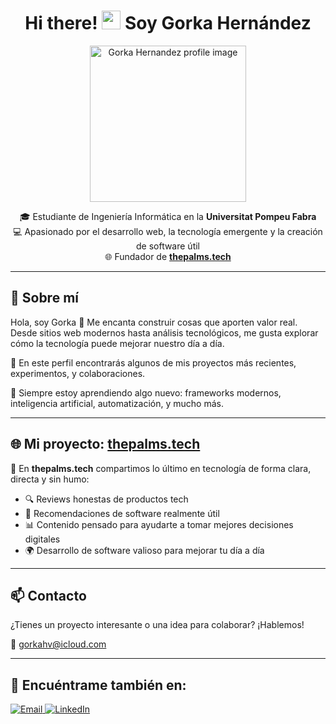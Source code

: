 <h1 align="center">Hi there! <img src="https://raw.githubusercontent.com/MartinHeinz/MartinHeinz/master/wave.gif" width="30px"> Soy Gorka Hernández</h1>

<p align="center">
  <img src="https://i.ibb.co/rF6DGjx/descarga.jpg" width="250px" alt="Gorka Hernandez profile image"/>
</p>

<p align="center">
  🎓 Estudiante de Ingeniería Informática en la <strong>Universitat Pompeu Fabra</strong><br>
  💻 Apasionado por el desarrollo web, la tecnología emergente y la creación de software útil<br>
  🌐 Fundador de <a href="https://thepalms.tech" target="_blank"><strong>thepalms.tech</strong></a>
</p>

---

## 🚀 Sobre mí

Hola, soy Gorka 👋 Me encanta construir cosas que aporten valor real. Desde sitios web modernos hasta análisis tecnológicos, me gusta explorar cómo la tecnología puede mejorar nuestro día a día.

🔧 En este perfil encontrarás algunos de mis proyectos más recientes, experimentos, y colaboraciones.

🧠 Siempre estoy aprendiendo algo nuevo: frameworks modernos, inteligencia artificial, automatización, y mucho más.

---

## 🌐 Mi proyecto: [thepalms.tech](https://thepalms.tech)

📰 En **thepalms.tech** compartimos lo último en tecnología de forma clara, directa y sin humo:  
- 🔍 Reviews honestas de productos tech  
- 🧰 Recomendaciones de software realmente útil  
- 📊 Contenido pensado para ayudarte a tomar mejores decisiones digitales  
- 🌍 Desarrollo de software valioso para mejorar tu día a día

---

## 📫 Contacto

¿Tienes un proyecto interesante o una idea para colaborar? ¡Hablemos!

📩 gorkahv@icloud.com

---

## 🔗 Encuéntrame también en:

<p align="left">
  <a href="mailto:gorkahv@icloud.com">
    <img alt="Email" src="https://img.shields.io/badge/Email-gorkahv@icloud.com-D14836?style=for-the-badge&logo=gmail&logoColor=white" />
  </a>
  <a href="https://www.linkedin.com/in/gorka-hernandez-11204126a/" target="_blank">
    <img alt="LinkedIn" src="https://img.shields.io/badge/LinkedIn-Gorka%20Hern%C3%A1ndez-0077B5?style=for-the-badge&logo=linkedin&logoColor=white" />
  </a>
</p>
